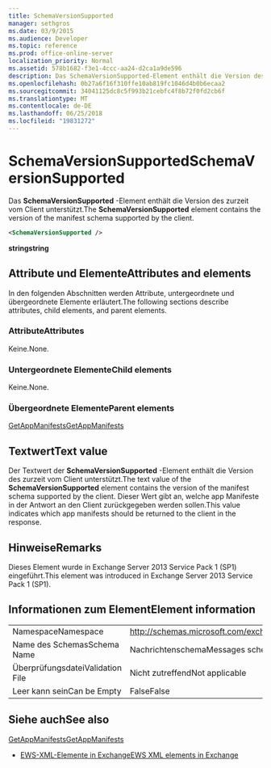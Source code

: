 ```yaml
---
title: SchemaVersionSupported
manager: sethgros
ms.date: 03/9/2015
ms.audience: Developer
ms.topic: reference
ms.prod: office-online-server
localization_priority: Normal
ms.assetid: 578b1682-f3e1-4ccc-aa24-d2ca1a9de596
description: Das SchemaVersionSupported-Element enthält die Version des zurzeit vom Client unterstützt.
ms.openlocfilehash: 0b27a6f16f310ffe10ab819fc1046d4b0b6ecaa2
ms.sourcegitcommit: 34041125dc8c5f993b21cebfc4f8b72f0fd2cb6f
ms.translationtype: MT
ms.contentlocale: de-DE
ms.lasthandoff: 06/25/2018
ms.locfileid: "19831272"
---
```

# <a name="schemaversionsupported"></a><span data-ttu-id="ccacb-103">SchemaVersionSupported</span><span class="sxs-lookup"><span data-stu-id="ccacb-103">SchemaVersionSupported</span></span>

<span data-ttu-id="ccacb-104">Das **SchemaVersionSupported** -Element enthält die Version des zurzeit vom Client unterstützt.</span><span class="sxs-lookup"><span data-stu-id="ccacb-104">The **SchemaVersionSupported** element contains the version of the manifest schema supported by the client.</span></span> 
  
```XML
<SchemaVersionSupported />
```

 <span data-ttu-id="ccacb-105">**string**</span><span class="sxs-lookup"><span data-stu-id="ccacb-105">**string**</span></span>
## <a name="attributes-and-elements"></a><span data-ttu-id="ccacb-106">Attribute und Elemente</span><span class="sxs-lookup"><span data-stu-id="ccacb-106">Attributes and elements</span></span>

<span data-ttu-id="ccacb-107">In den folgenden Abschnitten werden Attribute, untergeordnete und übergeordnete Elemente erläutert.</span><span class="sxs-lookup"><span data-stu-id="ccacb-107">The following sections describe attributes, child elements, and parent elements.</span></span>
  
### <a name="attributes"></a><span data-ttu-id="ccacb-108">Attribute</span><span class="sxs-lookup"><span data-stu-id="ccacb-108">Attributes</span></span>

<span data-ttu-id="ccacb-109">Keine.</span><span class="sxs-lookup"><span data-stu-id="ccacb-109">None.</span></span>
  
### <a name="child-elements"></a><span data-ttu-id="ccacb-110">Untergeordnete Elemente</span><span class="sxs-lookup"><span data-stu-id="ccacb-110">Child elements</span></span>

<span data-ttu-id="ccacb-111">Keine.</span><span class="sxs-lookup"><span data-stu-id="ccacb-111">None.</span></span>
  
### <a name="parent-elements"></a><span data-ttu-id="ccacb-112">Übergeordnete Elemente</span><span class="sxs-lookup"><span data-stu-id="ccacb-112">Parent elements</span></span>

[<span data-ttu-id="ccacb-113">GetAppManifests</span><span class="sxs-lookup"><span data-stu-id="ccacb-113">GetAppManifests</span></span>](getappmanifests.md)
  
## <a name="text-value"></a><span data-ttu-id="ccacb-114">Textwert</span><span class="sxs-lookup"><span data-stu-id="ccacb-114">Text value</span></span>

<span data-ttu-id="ccacb-115">Der Textwert der **SchemaVersionSupported** -Element enthält die Version des zurzeit vom Client unterstützt.</span><span class="sxs-lookup"><span data-stu-id="ccacb-115">The text value of the **SchemaVersionSupported** element contains the version of the manifest schema supported by the client.</span></span> <span data-ttu-id="ccacb-116">Dieser Wert gibt an, welche app Manifeste in der Antwort an den Client zurückgegeben werden sollen.</span><span class="sxs-lookup"><span data-stu-id="ccacb-116">This value indicates which app manifests should be returned to the client in the response.</span></span> 
  
## <a name="remarks"></a><span data-ttu-id="ccacb-117">Hinweise</span><span class="sxs-lookup"><span data-stu-id="ccacb-117">Remarks</span></span>

<span data-ttu-id="ccacb-118">Dieses Element wurde in Exchange Server 2013 Service Pack 1 (SP1) eingeführt.</span><span class="sxs-lookup"><span data-stu-id="ccacb-118">This element was introduced in Exchange Server 2013 Service Pack 1 (SP1).</span></span>
  
## <a name="element-information"></a><span data-ttu-id="ccacb-119">Informationen zum Element</span><span class="sxs-lookup"><span data-stu-id="ccacb-119">Element information</span></span>

|||
|:-----|:-----|
|<span data-ttu-id="ccacb-120">Namespace</span><span class="sxs-lookup"><span data-stu-id="ccacb-120">Namespace</span></span>  <br/> | http://schemas.microsoft.com/exchange/services/2006/messages  <br/> |
|<span data-ttu-id="ccacb-121">Name des Schemas</span><span class="sxs-lookup"><span data-stu-id="ccacb-121">Schema Name</span></span>  <br/> |<span data-ttu-id="ccacb-122">Nachrichtenschema</span><span class="sxs-lookup"><span data-stu-id="ccacb-122">Messages schema</span></span>  <br/> |
|<span data-ttu-id="ccacb-123">Überprüfungsdatei</span><span class="sxs-lookup"><span data-stu-id="ccacb-123">Validation File</span></span>  <br/> |<span data-ttu-id="ccacb-124">Nicht zutreffend</span><span class="sxs-lookup"><span data-stu-id="ccacb-124">Not applicable</span></span>  <br/> |
|<span data-ttu-id="ccacb-125">Leer kann sein</span><span class="sxs-lookup"><span data-stu-id="ccacb-125">Can be Empty</span></span>  <br/> |<span data-ttu-id="ccacb-126">False</span><span class="sxs-lookup"><span data-stu-id="ccacb-126">False</span></span>  <br/> |
   
## <a name="see-also"></a><span data-ttu-id="ccacb-127">Siehe auch</span><span class="sxs-lookup"><span data-stu-id="ccacb-127">See also</span></span>



[<span data-ttu-id="ccacb-128">GetAppManifests</span><span class="sxs-lookup"><span data-stu-id="ccacb-128">GetAppManifests</span></span>](getappmanifests.md)


- [<span data-ttu-id="ccacb-129">EWS-XML-Elemente in Exchange</span><span class="sxs-lookup"><span data-stu-id="ccacb-129">EWS XML elements in Exchange</span></span>](ews-xml-elements-in-exchange.md)

